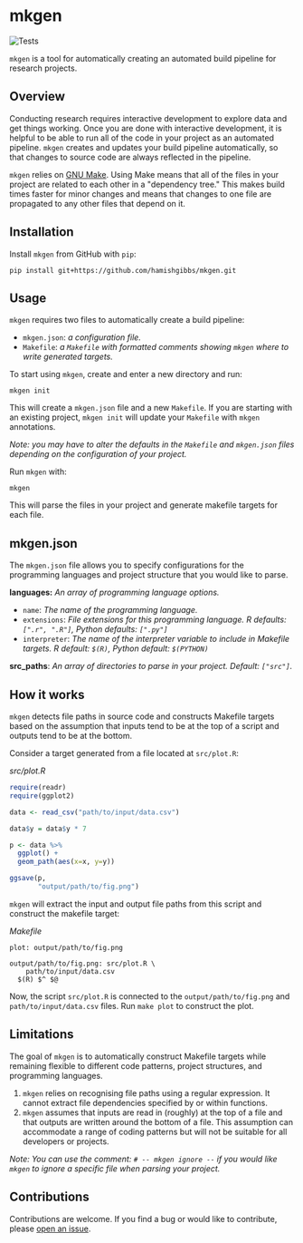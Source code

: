# mkgen

![Tests](https://github.com/hamishgibbs/mkgen/actions/workflows/tests.yml/badge.svg)

`mkgen` is a tool for automatically creating an automated build pipeline for research projects.

## Overview

Conducting research requires interactive development to explore data and get things working. Once you are done with interactive development, it is helpful to be able to run all of the code in your project as an automated pipeline. `mkgen` creates and updates your build pipeline automatically, so that changes to source code are always reflected in the pipeline.

`mkgen` relies on [GNU Make](https://www.gnu.org/software/make/). Using Make means that all of the files in your project are related to each other in a "dependency tree." This makes build times faster for minor changes and means that changes to one file are propagated to any other files that depend on it.

## Installation

Install `mkgen` from GitHub with `pip`:

```
pip install git+https://github.com/hamishgibbs/mkgen.git
```

## Usage

`mkgen` requires two files to automatically create a build pipeline:
  * `mkgen.json`: *a configuration file.*
  * `Makefile`: *a `Makefile` with formatted comments showing `mkgen` where to write generated targets.*

To start using `mkgen`, create and enter a new directory and run:

```
mkgen init
```

This will create a `mkgen.json` file and a new `Makefile`. If you are starting with an existing project, `mkgen init` will update your `Makefile` with `mkgen` annotations.

*Note: you may have to alter the defaults in the `Makefile` and `mkgen.json` files depending on the configuration of your project.*

Run `mkgen` with:

```
mkgen
```

This will parse the files in your project and generate makefile targets for each file.

## mkgen.json

The `mkgen.json` file allows you to specify configurations for the programming languages and project structure that you would like to parse.

**languages:** *An array of programming language options.*
  * `name`: *The name of the programming language.*
  * `extensions`: *File extensions for this programming language. R defaults: `[".r", ".R"]`, Python defaults: `[".py"]`*
  * `interpreter`: *The name of the interpreter variable to include in Makefile targets. R default: `$(R)`, Python default: `$(PYTHON)`*

**src_paths**: *An array of directories to parse in your project. Default: `["src"]`.*

## How it works

`mkgen` detects file paths in source code and constructs Makefile targets based on the assumption that inputs tend to be at the top of a script and outputs tend to be at the bottom.

Consider a target generated from a file located at `src/plot.R`:

*src/plot.R*
```r
require(readr)
require(ggplot2)

data <- read_csv("path/to/input/data.csv")

data$y = data$y * 7

p <- data %>%
  ggplot() +
  geom_path(aes(x=x, y=y))

ggsave(p,
       "output/path/to/fig.png")  
```

`mkgen` will extract the input and output file paths from this script and construct the makefile target:

*Makefile*
```shell
plot: output/path/to/fig.png

output/path/to/fig.png: src/plot.R \
    path/to/input/data.csv
  $(R) $^ $@
```

Now, the script `src/plot.R` is connected to the `output/path/to/fig.png` and `path/to/input/data.csv` files. Run `make plot` to construct the plot.

## Limitations

The goal of `mkgen` is to automatically construct Makefile targets while remaining flexible to different code patterns, project structures, and programming languages.

1. `mkgen` relies on recognising file paths using a regular expression. It cannot extract file dependencies specified by or within functions.
2. `mkgen` assumes that inputs are read in (roughly) at the top of a file and that outputs are written around the bottom of a file. This assumption can accommodate a range of coding patterns but will not be suitable for all developers or projects.

*Note: You can use the comment: `# -- mkgen ignore --` if you would like `mkgen` to ignore a specific file when parsing your project.*

## Contributions

Contributions are welcome. If you find a bug or would like to contribute, please [open an issue](https://github.com/hamishgibbs/mkgen/issues/new).
